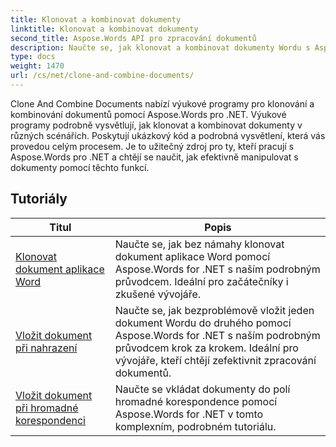 ```yaml
---
title: Klonovat a kombinovat dokumenty
linktitle: Klonovat a kombinovat dokumenty
second_title: Aspose.Words API pro zpracování dokumentů
description: Naučte se, jak klonovat a kombinovat dokumenty Wordu s Aspose.Words pro .NET. Naučte se vytvářet kopie dokumentů, slučovat více dokumentů do jednoho, spravovat sekce, záhlaví a zápatí.
type: docs
weight: 1470
url: /cs/net/clone-and-combine-documents/
---
```

Clone And Combine Documents nabízí výukové programy pro klonování a kombinování dokumentů pomocí Aspose.Words pro .NET. Výukové programy podrobně vysvětlují, jak klonovat a kombinovat dokumenty v různých scénářích. Poskytují ukázkový kód a podrobná vysvětlení, která vás provedou celým procesem. Je to užitečný zdroj pro ty, kteří pracují s Aspose.Words pro .NET a chtějí se naučit, jak efektivně manipulovat s dokumenty pomocí těchto funkcí.

 ## Tutoriály
| Titul | Popis |
| --- | --- |
| [Klonovat dokument aplikace Word](./cloning-document/) | Naučte se, jak bez námahy klonovat dokument aplikace Word pomocí Aspose.Words for .NET s naším podrobným průvodcem. Ideální pro začátečníky i zkušené vývojáře. |
| [Vložit dokument při nahrazení](./insert-document-at-replace/) | Naučte se, jak bezproblémově vložit jeden dokument Wordu do druhého pomocí Aspose.Words for .NET s naším podrobným průvodcem krok za krokem. Ideální pro vývojáře, kteří chtějí zefektivnit zpracování dokumentů. |
| [Vložit dokument při hromadné korespondenci](./insert-document-at-mail-merge/) | Naučte se vkládat dokumenty do polí hromadné korespondence pomocí Aspose.Words for .NET v tomto komplexním, podrobném tutoriálu. |